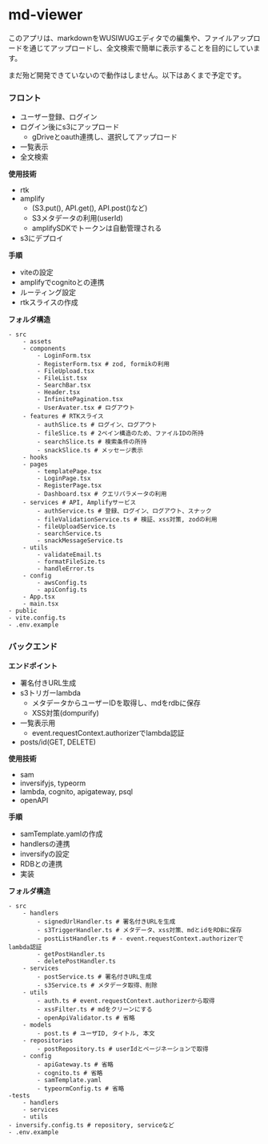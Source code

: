 # md-viewer

このアプリは、markdownをWUSIWUGエディタでの編集や、ファイルアップロードを通じてアップロードし、全文検索で簡単に表示することを目的にしています。

まだ殆ど開発できていないので動作はしません。以下はあくまで予定です。

### フロント
- ユーザー登録、ログイン
- ログイン後にs3にアップロード
    - gDriveとoauth連携し、選択してアップロード
- 一覧表示
- 全文検索

**使用技術** 
- rtk
- amplify
    - (S3.put(), API.get(), API.post()など) 
    - S3メタデータの利用(userId) 
    - amplifySDKでトークンは自動管理される
- s3にデプロイ

**手順**
- viteの設定
- amplifyでcognitoとの連携
- ルーティング設定
- rtkスライスの作成

**フォルダ構造**
```plaintext
- src
    - assets
    - components
        - LoginForm.tsx
        - RegisterForm.tsx # zod, formikの利用
        - FileUpload.tsx
        - FileList.tsx
        - SearchBar.tsx
        - Header.tsx
        - InfinitePagination.tsx
        - UserAvater.tsx # ログアウト
    - features # RTKスライス
        - authSlice.ts # ログイン、ログアウト
        - fileSlice.ts # 2ペイン構造のため、ファイルIDの所持
        - searchSlice.ts # 検索条件の所持
        - snackSlice.ts # メッセージ表示
    - hooks
    - pages
        - templatePage.tsx
        - LoginPage.tsx
        - RegisterPage.tsx
        - Dashboard.tsx # クエリパラメータの利用
    - services # API, Amplifyサービス
        - authService.ts # 登録、ログイン、ログアウト、スナック
        - fileValidationService.ts # 検証、xss対策, zodの利用
        - fileUploadService.ts
        - searchService.ts
        - snackMessageService.ts
    - utils
        - validateEmail.ts
        - formatFileSize.ts
        - handleError.ts
    - config
        - awsConfig.ts
        - apiConfig.ts
    - App.tsx
    - main.tsx
- public
- vite.config.ts
- .env.example
```

### バックエンド
**エンドポイント** 
- 署名付きURL生成 
- s3トリガーlambda 
    - メタデータからユーザーIDを取得し、mdをrdbに保存 
    - XSS対策(dompurify)    
- 一覧表示用 
    - event.requestContext.authorizerでlambda認証 
- posts/id(GET, DELETE) 

**使用技術** 
- sam
- inversifyjs, typeorm 
- lambda, cognito, apigateway, psql
- openAPI

**手順**
- samTemplate.yamlの作成
- handlersの連携
- inversifyの設定
- RDBとの連携
- 実装

**フォルダ構造**
```plaintext
- src
    - handlers
        - signedUrlHandler.ts # 署名付きURLを生成
        - s3TriggerHandler.ts # メタデータ、xss対策、mdとidをRDBに保存                            　
        - postListHandler.ts # - event.requestContext.authorizerでlambda認証 
        - getPostHandler.ts 
        - deletePostHandler.ts
    - services
        - postService.ts # 署名付きURL生成
        - s3Service.ts # メタデータ取得、削除
    - utils
        - auth.ts # event.requestContext.authorizerから取得
        - xssFilter.ts # mdをクリーンにする
        - openApiValidator.ts # 省略
    - models
        - post.ts # ユーザID, タイトル, 本文
    - repositories
        - postRepository.ts # userIdとページネーションで取得
    - config
        - apiGateway.ts # 省略
        - cognito.ts # 省略
        - samTemplate.yaml
        - typeormConfig.ts # 省略
-tests
    - handlers
    - services
    - utils
- inversify.config.ts # repository, serviceなど
- .env.example
```
